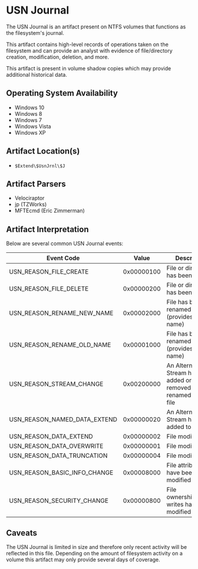# USN Journal
The USN Journal is an artifact present on NTFS volumes that functions as the filesystem's journal. 

This artifact contains high-level records of operations taken on the filesystem and can provide an analyst with evidence of file/directory creation, modification, deletion, and more.

This artifact is present in volume shadow copies which may provide additional historical data. 

## Operating System Availability
 - Windows 10
 - Windows 8
 - Windows 7
 - Windows Vista
 - Windows XP

## Artifact Location(s)
 - `$Extend\$UsnJrnl\$J`

## Artifact Parsers
 - Velociraptor
 - jp (TZWorks)
 - MFTEcmd (Eric Zimmerman)

## Artifact Interpretation
Below are several common USN Journal events:

| Event Code | Value | Description |
| - | - | - |
| USN_REASON_FILE_CREATE | 0x00000100 | File or directory has been created |
| USN_REASON_FILE_DELETE | 0x00000200 | File or directory has been deleted |
| USN_REASON_RENAME_NEW_NAME | 0x00002000 | File has been renamed (provides the new name) |
| USN_REASON_RENAME_OLD_NAME | 0x00001000 | File has been renamed (provides the old name) |
| USN_REASON_STREAM_CHANGE | 0x00200000 | An Alternate Data Stream has been added or removed or renamed from a file |
| USN_REASON_NAMED_DATA_EXTEND | 0x00000020 | An Alternate Data Stream has been added to |
| USN_REASON_DATA_EXTEND | 0x00000002 | File modification |
| USN_REASON_DATA_OVERWRITE | 0x00000001 | File modification |
| USN_REASON_DATA_TRUNCATION | 0x00000004 | File modification |
| USN_REASON_BASIC_INFO_CHANGE | 0x00008000 | File attributes have been modified |
| USN_REASON_SECURITY_CHANGE | 0x00000800 | File ownership/access writes have been modified |


## Caveats
The USN Journal is limited in size and therefore only recent activity will be reflected in this file. Depending on the amount of filesystem activity on a volume this artifact may only provide several days of coverage.